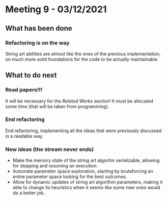 
# Meeting 9 - 03/12/2021

## What has been done

### Refactoring is on the way

String art abilities are almost like the ones of the previous implementation, on much more solid foundations for the code to be actually maintainable.

## What to do next

### Read papers!!!

It will be necessary for the *Related Works* section! It must be allocated some time (that will be taken from programming).

### End refactoring

End refactoring, implementing all the ideas that were previously discussed in a readable way.

### New ideas (the stream never ends)

- Make the memory state of the string art algoritm serializable, allowing for stopping and *resuming* an execution.
- Automate parameter space exploration, starting by bruteforcing an entire parameter space looking for the best outcomes.
- Allow for dynamic updates of string art algorithm parameters, making it able to change its heuristics when it seems like some new ones would do a better job.
